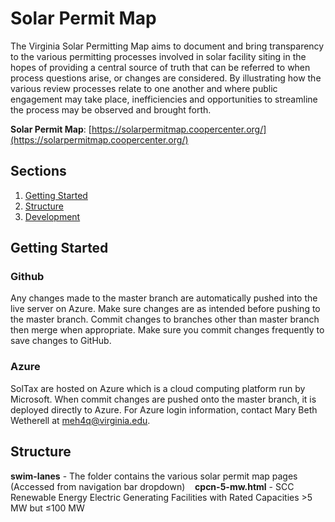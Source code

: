 # Solar Permit Map

The Virginia Solar Permitting Map aims to document and bring transparency to the various permitting processes involved in solar facility siting in the hopes of providing a central source of truth that can be referred to when process questions arise, or changes are considered. By illustrating how the various review processes relate to one another and where public engagement may take place, inefficiencies and opportunities to streamline the process may be observed and brought forth.

__Solar Permit Map__: [https://solarpermitmap.coopercenter.org/](https://solarpermitmap.coopercenter.org/)

## Sections
1. [Getting Started](#getting-started)
2. [Structure](#structure)
3. [Development](#development)

## Getting Started
### Github
Any changes made to the master branch are automatically pushed into the live server on Azure. Make sure changes are as intended before pushing to the master branch. Commit changes to branches other than master branch then merge when appropriate. Make sure you commit changes frequently to save changes to GitHub.

### Azure
SolTax are hosted on Azure which is a cloud computing platform run by Microsoft. When commit changes are pushed onto the master branch, it is deployed directly to Azure. For Azure login information, contact Mary Beth Wetherell at [meh4q@virginia.edu](mailto:meh4q@virginia.edu).

## Structure
__swim-lanes__ - The folder contains the various solar permit map pages (Accessed from navigation bar dropdown)
&nbsp;&nbsp;&nbsp;__cpcn-5-mw.html__ - SCC Renewable Energy Electric Generating Facilities with Rated Capacities >5 MW but ≤100 MW
